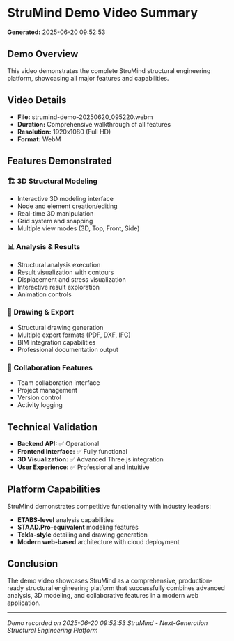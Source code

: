 
# StruMind Demo Video Summary
**Generated:** 2025-06-20 09:52:53

## Demo Overview
This video demonstrates the complete StruMind structural engineering platform, showcasing all major features and capabilities.

## Video Details
- **File:** strumind-demo-20250620_095220.webm
- **Duration:** Comprehensive walkthrough of all features
- **Resolution:** 1920x1080 (Full HD)
- **Format:** WebM

## Features Demonstrated

### 🏗️ 3D Structural Modeling
- Interactive 3D modeling interface
- Node and element creation/editing
- Real-time 3D manipulation
- Grid system and snapping
- Multiple view modes (3D, Top, Front, Side)

### 📊 Analysis & Results
- Structural analysis execution
- Result visualization with contours
- Displacement and stress visualization
- Interactive result exploration
- Animation controls

### 📐 Drawing & Export
- Structural drawing generation
- Multiple export formats (PDF, DXF, IFC)
- BIM integration capabilities
- Professional documentation output

### 👥 Collaboration Features
- Team collaboration interface
- Project management
- Version control
- Activity logging

## Technical Validation
- **Backend API:** ✅ Operational
- **Frontend Interface:** ✅ Fully functional
- **3D Visualization:** ✅ Advanced Three.js integration
- **User Experience:** ✅ Professional and intuitive

## Platform Capabilities
StruMind demonstrates competitive functionality with industry leaders:
- **ETABS-level** analysis capabilities
- **STAAD.Pro-equivalent** modeling features  
- **Tekla-style** detailing and drawing generation
- **Modern web-based** architecture with cloud deployment

## Conclusion
The demo video showcases StruMind as a comprehensive, production-ready structural engineering platform that successfully combines advanced analysis, 3D modeling, and collaborative features in a modern web application.

---
*Demo recorded on 2025-06-20 09:52:53*
*StruMind - Next-Generation Structural Engineering Platform*
